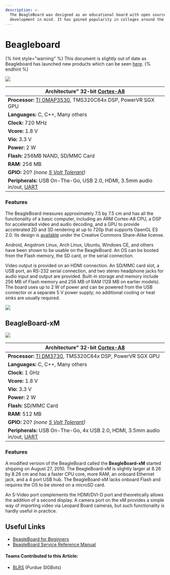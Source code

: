 ```yaml
---
description: >-
  The BeagleBoard was designed as an educational board with open source software
  development in mind. It has gained popularity in colleges around the world.
---
```


# Beagleboard

{% hint style="warning" %}
This document is slightly out of date as Beagleboard has launched new products which can be seen [here](https://beagleboard.org/boards).
{% endhint %}

![](https://phabricator.purduesigbots.com/file/data/f5tgcragbcdyp7xa7k3z/PHID-FILE-p6bj57joskwfjd5gegjb/beagle\_board\_big.jpg)

| **Architecture"** 32-bit [Cortex-A8](http://www.arm.com/products/processors/cortex-a/cortex-a8.php/) |
| ---------------------------------------------------------------------------------------------------- |
| **Processor:** [TI OMAP3530](http://www.ti.com/product/omap3530/), TMS320C64x DSP, PowerVR SGX GPU   |
| **Languages:** C, C++, Many others                                                                   |
| **Clock:** 720 MHz                                                                                   |
| **Vcore:** 1.8 V                                                                                     |
| **Vio:** 3.3 V                                                                                       |
| **Power:** 2 W                                                                                       |
| **Flash:** 256MB NAND, SD/MMC Card                                                                   |
| **RAM:** 256 MB                                                                                      |
| **GPIO:** 20? _(none_ [_5 Volt Tolerant_](../5-volt-tolerant.md)_)_                                  |
| **Peripherals:** USB On-The-Go, USB 2.0, HDMI, 3.5mm audio in/out, [UART](../uart.md)                |

### Features

The BeagleBoard measures approximately 7.5 by 7.5 cm and has all the functionality of a basic computer, including an ARM Cortex-A8 CPU, a DSP for accelerated video and audio decoding, and a GPU to provide accelerated 2D and 3D rendering at up to 720p that supports OpenGL ES 2.0. Its design is [available](http://beagleboard.org/hardware/design) under the Creative Commons Share-Alike license.

Android, Angstrom Linux, Arch Linux, Ubuntu, Windows CE, and others have been shown to be usable on the BeagleBoard. An OS can be booted from the Flash memory, the SD card, or the serial connection.

Video output is provided on an HDMI connection. An SD/MMC card slot, a USB port, an RS-232 serial connection, and two stereo headphone jacks for audio input and output are provided. Built-in storage and memory include 256 MB of Flash memory and 256 MB of RAM (128 MB on earlier models). The board uses up to 2 W of power and can be powered from the USB connector or a separate 5 V power supply; no additional cooling or heat sinks are usually required.

[![](https://phabricator.purduesigbots.com/file/data/5nmjal24dmluiawbjkod/PHID-FILE-csfsjup2vo6jwawz37dp/beagleboard\_described.jpg)](https://phabricator.purduesigbots.com/file/data/5nmjal24dmluiawbjkod/PHID-FILE-csfsjup2vo6jwawz37dp/beagleboard\_described.jpg)

## BeagleBoard-xM

[![](https://phabricator.purduesigbots.com/file/data/qyqxcwi6amgd3ujgycy7/PHID-FILE-ywjlyg44gbfzjkwmyixf/beagleboard\_xm\_rev\_b\_3.jpg)](https://phabricator.purduesigbots.com/file/data/qyqxcwi6amgd3ujgycy7/PHID-FILE-ywjlyg44gbfzjkwmyixf/beagleboard\_xm\_rev\_b\_3.jpg)

| **Architecture"** 32-bit [Cortex-A8](http://www.arm.com/products/processors/cortex-a/cortex-a8.php/) |
| ---------------------------------------------------------------------------------------------------- |
| **Processor:** [TI DM3730](http://www.ti.com/product/dm3730/), TMS320C64x DSP, PowerVR SGX GPU       |
| **Languages:** C, C++, Many others                                                                   |
| **Clock:** 1 GHz                                                                                     |
| **Vcore:** 1.8 V                                                                                     |
| **Vio:** 3.3 V                                                                                       |
| **Power:** 2 W                                                                                       |
| **Flash:** SD/MMC Card                                                                               |
| **RAM:** 512 MB                                                                                      |
| **GPIO:** 20? _(none_ [_5 Volt Tolerant_](../5-volt-tolerant.md)_)_                                  |
| **Peripherals:** USB On-The-Go, 4x USB 2.0, HDMI, 3.5mm audio in/out, [UART](../uart.md)             |

### Features

A modified version of the BeagleBoard called the **BeagleBoard-xM** started shipping on August 27, 2010. The BeagleBoard-xM is slightly larger at 8.26 by 8.26 cm and has a faster CPU core, more RAM, an onboard Ethernet jack, and a 4 port USB hub. The BeagleBoard-xM lacks onboard Flash and requires the OS to be stored on a microSD card.

An S-Video port complements the HDMI/DVI-D port and theoretically allows the addition of a second display. A camera port on the xM provides a simple way of importing video via Leopard Board cameras, but such functionality is hardly useful in practice.

## Useful Links

* [BeagleBoard for Beginners](http://elinux.org/BeagleBoardBeginners)
* [BeagleBoard Service Reference Manual](http://beagleboard.org/static/BBxMSRM\_latest.pdf)

#### Teams Contributed to this Article:

* [BLRS](https://purduesigbots.com) (Purdue SIGBots)
